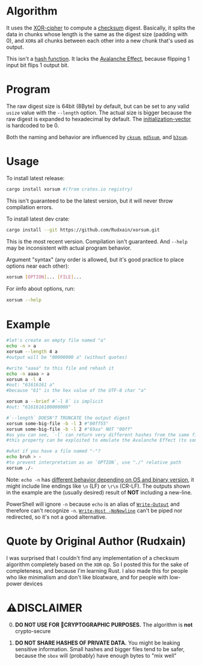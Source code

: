 # Algorithm
It uses the [XOR-cipher](https://en.wikipedia.org/wiki/XOR_cipher) to compute a [checksum](https://en.wikipedia.org/wiki/Checksum) digest. Basically, it splits the data in chunks whose length is the same as the digest size (padding with 0), and `XOR`s all chunks between each other into a new chunk that's used as output.

This isn't a [hash function](https://en.wikipedia.org/wiki/Hash_function). It lacks the [Avalanche Effect](https://en.wikipedia.org/wiki/Avalanche_effect), because flipping 1 input bit flips 1 output bit.

# Program
The raw digest size is 64bit (8Byte) by default, but can be set to any valid `usize` value with the `--length` option. The actual size is bigger because the raw digest is expanded to hexadecimal by default. The [initialization-vector](https://en.wikipedia.org/wiki/Initialization_vector) is hardcoded to be 0.

Both the naming and behavior are influenced by [`cksum`](https://en.wikipedia.org/wiki/Cksum), [`md5sum`](https://en.wikipedia.org/wiki/Md5sum), and [`b3sum`](https://github.com/BLAKE3-team/BLAKE3/tree/master/b3sum).

# Usage
To install latest release:
```sh
cargo install xorsum #(from crates.io registry)
```
This isn't guaranteed to be the latest version, but it will never throw compilation errors.

To install latest dev crate:
```sh
cargo install --git https://github.com/Rudxain/xorsum.git
```
This is the most recent version. Compilation isn't guaranteed. And `--help` may be inconsistent with actual program behavior.

Argument "syntax" (any order is allowed, but it's good practice to place options near each other):
```sh
xorsum [OPTION]... [FILE]...
```

For ℹinfo about options, run:
```sh
xorsum --help
```

# Example
```sh
#let's create an empty file named "a"
echo -n > a
xorsum --length 4 a
#output will be "00000000 a" (without quotes)

#write "aaaa" to this file and rehash it
echo -n aaaa > a
xorsum a -l 4
#out: "61616161 a"
#because "61" is the hex value of the UTF-8 char "a"

xorsum a --brief #`-l 8` is implicit
#out: "6161616100000000"

#`--length` DOESN'T TRUNCATE the output digest
xorsum some-big-file -b -l 3 #"00ff55"
xorsum some-big-file -b -l 2 #"69aa" NOT "00ff"
#as you can see, `-l` can return very different hashes from the same file
#this property can be exploited to emulate the Avalanche Effect (to some extent)

#what if you have a file named "-"?
echo bruh > -
#to prevent interpretation as an `OPTION`, use "./" relative path
xorsum ./-
```
Note: `echo -n` has [different behavior depending on OS and binary version](https://unix.stackexchange.com/a/65819), it might include line endings like `\n` (LF) or `\r\n` (CR-LF). The outputs shown in the example are the (usually desired) result of **NOT** including a new-line.

PowerShell will ignore `-n` because `echo` is an alias of [`Write-Output`](https://docs.microsoft.com/en-us/powershell/module/microsoft.powershell.utility/write-output) and therefore can't recognize `-n`. [`Write-Host -NoNewline`](https://docs.microsoft.com/en-us/powershell/module/microsoft.powershell.utility/write-host?view=powershell-7.2#example-1-write-to-the-console-without-adding-a-new-line) can't be piped nor redirected, so it's not a good alternative.

# Quote by Original Author (Rudxain)
I was surprised that I couldn't find any implementation of a checksum algorithm completely based on the `XOR` op. So I posted this for the sake of completeness, and because I'm learning Rust. I also made this for people who like minimalism and don't like bloatware, and for people with low-power devices

# ⚠DISCLAIMER
0. **DO NOT USE FOR 🔐CRYPTOGRAPHIC PURPOSES.** The algorithm is **not** crypto-secure

1. **DO NOT SHARE HASHES OF PRIVATE DATA.** You might be leaking sensitive information. Small hashes and bigger files tend to be safer, because the `sbox` will (probably) have enough bytes to "mix well"
